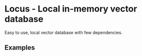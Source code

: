 # Locus - Local in-memory vector database
Easy to use, local vector database with few dependencies. 


## Examples


